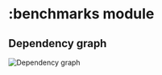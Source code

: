 # :benchmarks module
## Dependency graph
![Dependency graph](../docs/images/graphs/dep_graph_benchmarks.svg)
